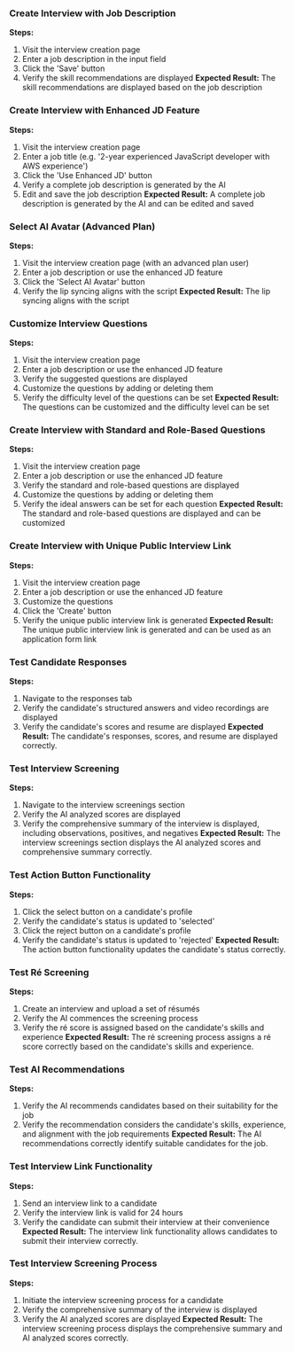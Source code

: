 ### Create Interview with Job Description
**Steps:**
1. Visit the interview creation page
2. Enter a job description in the input field
3. Click the 'Save' button
4. Verify the skill recommendations are displayed
**Expected Result:** The skill recommendations are displayed based on the job description

### Create Interview with Enhanced JD Feature
**Steps:**
1. Visit the interview creation page
2. Enter a job title (e.g. '2-year experienced JavaScript developer with AWS experience')
3. Click the 'Use Enhanced JD' button
4. Verify a complete job description is generated by the AI
5. Edit and save the job description
**Expected Result:** A complete job description is generated by the AI and can be edited and saved

### Select AI Avatar (Advanced Plan)
**Steps:**
1. Visit the interview creation page (with an advanced plan user)
2. Enter a job description or use the enhanced JD feature
3. Click the 'Select AI Avatar' button
4. Verify the lip syncing aligns with the script
**Expected Result:** The lip syncing aligns with the script

### Customize Interview Questions
**Steps:**
1. Visit the interview creation page
2. Enter a job description or use the enhanced JD feature
3. Verify the suggested questions are displayed
4. Customize the questions by adding or deleting them
5. Verify the difficulty level of the questions can be set
**Expected Result:** The questions can be customized and the difficulty level can be set

### Create Interview with Standard and Role-Based Questions
**Steps:**
1. Visit the interview creation page
2. Enter a job description or use the enhanced JD feature
3. Verify the standard and role-based questions are displayed
4. Customize the questions by adding or deleting them
5. Verify the ideal answers can be set for each question
**Expected Result:** The standard and role-based questions are displayed and can be customized

### Create Interview with Unique Public Interview Link
**Steps:**
1. Visit the interview creation page
2. Enter a job description or use the enhanced JD feature
3. Customize the questions
4. Click the 'Create' button
5. Verify the unique public interview link is generated
**Expected Result:** The unique public interview link is generated and can be used as an application form link

### Test Candidate Responses
**Steps:**
1. Navigate to the responses tab
2. Verify the candidate's structured answers and video recordings are displayed
3. Verify the candidate's scores and resume are displayed
**Expected Result:** The candidate's responses, scores, and resume are displayed correctly.

### Test Interview Screening
**Steps:**
1. Navigate to the interview screenings section
2. Verify the AI analyzed scores are displayed
3. Verify the comprehensive summary of the interview is displayed, including observations, positives, and negatives
**Expected Result:** The interview screenings section displays the AI analyzed scores and comprehensive summary correctly.

### Test Action Button Functionality
**Steps:**
1. Click the select button on a candidate's profile
2. Verify the candidate's status is updated to 'selected'
3. Click the reject button on a candidate's profile
4. Verify the candidate's status is updated to 'rejected'
**Expected Result:** The action button functionality updates the candidate's status correctly.

### Test Ré Screening
**Steps:**
1. Create an interview and upload a set of résumés
2. Verify the AI commences the screening process
3. Verify the ré score is assigned based on the candidate's skills and experience
**Expected Result:** The ré screening process assigns a ré score correctly based on the candidate's skills and experience.

### Test AI Recommendations
**Steps:**
1. Verify the AI recommends candidates based on their suitability for the job
2. Verify the recommendation considers the candidate's skills, experience, and alignment with the job requirements
**Expected Result:** The AI recommendations correctly identify suitable candidates for the job.

### Test Interview Link Functionality
**Steps:**
1. Send an interview link to a candidate
2. Verify the interview link is valid for 24 hours
3. Verify the candidate can submit their interview at their convenience
**Expected Result:** The interview link functionality allows candidates to submit their interview correctly.

### Test Interview Screening Process
**Steps:**
1. Initiate the interview screening process for a candidate
2. Verify the comprehensive summary of the interview is displayed
3. Verify the AI analyzed scores are displayed
**Expected Result:** The interview screening process displays the comprehensive summary and AI analyzed scores correctly.

